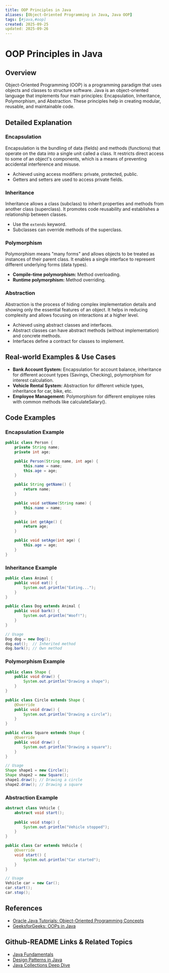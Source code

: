 ```yaml
---
title: OOP Principles in Java
aliases: [Object-Oriented Programming in Java, Java OOP]
tags: [#java,#oop]
created: 2025-09-25
updated: 2025-09-26
---
```


# OOP Principles in Java

## Overview

Object-Oriented Programming (OOP) is a programming paradigm that uses objects and classes to structure software. Java is an object-oriented language that implements four main principles: Encapsulation, Inheritance, Polymorphism, and Abstraction. These principles help in creating modular, reusable, and maintainable code.

## Detailed Explanation

### Encapsulation

Encapsulation is the bundling of data (fields) and methods (functions) that operate on the data into a single unit called a class. It restricts direct access to some of an object's components, which is a means of preventing accidental interference and misuse.

- Achieved using access modifiers: private, protected, public.
- Getters and setters are used to access private fields.

### Inheritance

Inheritance allows a class (subclass) to inherit properties and methods from another class (superclass). It promotes code reusability and establishes a relationship between classes.

- Use the `extends` keyword.
- Subclasses can override methods of the superclass.

### Polymorphism

Polymorphism means "many forms" and allows objects to be treated as instances of their parent class. It enables a single interface to represent different underlying forms (data types).

- **Compile-time polymorphism:** Method overloading.
- **Runtime polymorphism:** Method overriding.

### Abstraction

Abstraction is the process of hiding complex implementation details and showing only the essential features of an object. It helps in reducing complexity and allows focusing on interactions at a higher level.

- Achieved using abstract classes and interfaces.
- Abstract classes can have abstract methods (without implementation) and concrete methods.
- Interfaces define a contract for classes to implement.

## Real-world Examples & Use Cases

- **Bank Account System:** Encapsulation for account balance, inheritance for different account types (Savings, Checking), polymorphism for interest calculation.
- **Vehicle Rental System:** Abstraction for different vehicle types, inheritance for car, bike, etc.
- **Employee Management:** Polymorphism for different employee roles with common methods like calculateSalary().

## Code Examples

### Encapsulation Example

```java
public class Person {
    private String name;
    private int age;

    public Person(String name, int age) {
        this.name = name;
        this.age = age;
    }

    public String getName() {
        return name;
    }

    public void setName(String name) {
        this.name = name;
    }

    public int getAge() {
        return age;
    }

    public void setAge(int age) {
        this.age = age;
    }
}
```

### Inheritance Example

```java
public class Animal {
    public void eat() {
        System.out.println("Eating...");
    }
}

public class Dog extends Animal {
    public void bark() {
        System.out.println("Woof!");
    }
}

// Usage
Dog dog = new Dog();
dog.eat();  // Inherited method
dog.bark(); // Own method
```

### Polymorphism Example

```java
public class Shape {
    public void draw() {
        System.out.println("Drawing a shape");
    }
}

public class Circle extends Shape {
    @Override
    public void draw() {
        System.out.println("Drawing a circle");
    }
}

public class Square extends Shape {
    @Override
    public void draw() {
        System.out.println("Drawing a square");
    }
}

// Usage
Shape shape1 = new Circle();
Shape shape2 = new Square();
shape1.draw(); // Drawing a circle
shape2.draw(); // Drawing a square
```

### Abstraction Example

```java
abstract class Vehicle {
    abstract void start();
    
    public void stop() {
        System.out.println("Vehicle stopped");
    }
}

public class Car extends Vehicle {
    @Override
    void start() {
        System.out.println("Car started");
    }
}

// Usage
Vehicle car = new Car();
car.start();
car.stop();
```

## References

- [Oracle Java Tutorials: Object-Oriented Programming Concepts](https://docs.oracle.com/javase/tutorial/java/concepts/index.html)
- [GeeksforGeeks: OOPs in Java](https://www.geeksforgeeks.org/object-oriented-programming-oops-concept-in-java/)

## Github-README Links & Related Topics

- [Java Fundamentals](../java-fundamentals)
- [Design Patterns in Java](../java-design-patterns)
- [Java Collections Deep Dive](../java-collections-deep-dive)
